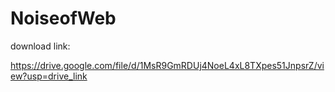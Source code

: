 # NoiseofWeb

download link:


https://drive.google.com/file/d/1MsR9GmRDUj4NoeL4xL8TXpes51JnpsrZ/view?usp=drive_link
